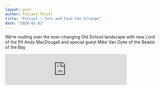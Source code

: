```yaml
---
layout: post
author: Pitcast Thrull
title: "Pitcast – Turn and Face the Strange"
date: "2020-01-02"
---
```


We’re mulling over the ever-changing Old School landscape with new Lord of the Pit Andy MacDougall and special guest Mike Van Dyke of the Beasts of the Bay

<iframe src="https://anchor.fm/pitcast/embed/episodes/Turn-and-Face-the-Strange-e9uk65" height="102px" width="400px" frameborder="0" scrolling="no"></iframe>
